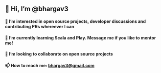 👋 Hi, I’m @bhargav3
--

#### 👀 I’m interested in open source projects, developer discussions and contributing PRs whereever I can
#### 🌱 I’m currently learning Scala and Play. Message me if you like to mentor me!
#### 💞️ I’m looking to collaborate on open source projects
#### 📫 How to reach me: bhargav3@gmail.com

<!---
bhargav3/bhargav3 is a ✨ special ✨ repository because its `README.md` (this file) appears on your GitHub profile.
You can click the Preview link to take a look at your changes.
--->
